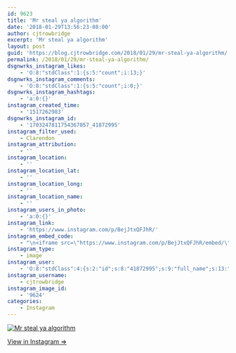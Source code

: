 ```yaml
---
id: 9623
title: 'Mr steal ya algorithm'
date: '2018-01-29T13:56:23-08:00'
author: cjtrowbridge
excerpt: 'Mr steal ya algorithm'
layout: post
guid: 'https://blog.cjtrowbridge.com/2018/01/29/mr-steal-ya-algorithm/'
permalink: /2018/01/29/mr-steal-ya-algorithm/
dsgnwrks_instagram_likes:
    - 'O:8:"stdClass":1:{s:5:"count";i:13;}'
dsgnwrks_instagram_comments:
    - 'O:8:"stdClass":1:{s:5:"count";i:0;}'
dsgnwrks_instagram_hashtags:
    - 'a:0:{}'
instagram_created_time:
    - '1517262983'
dsgnwrks_instagram_id:
    - '1703247811754367057_41872995'
instagram_filter_used:
    - Clarendon
instagram_attribution:
    - ''
instagram_location:
    - ''
instagram_location_lat:
    - ''
instagram_location_long:
    - ''
instagram_location_name:
    - ''
instagram_users_in_photo:
    - 'a:0:{}'
instagram_link:
    - 'https://www.instagram.com/p/BejJtxQFJhR/'
instagram_embed_code:
    - "\n<iframe src=\"https://www.instagram.com/p/BejJtxQFJhR/embed/\" width=\"612\" height=\"710\" frameborder=\"0\" scrolling=\"no\" allowtransparency=\"true\" class=\"insta-image-embed\"></iframe>\n"
instagram_type:
    - image
instagram_user:
    - 'O:8:"stdClass":4:{s:2:"id";s:8:"41872995";s:9:"full_name";s:13:"CJ Trowbridge";s:15:"profile_picture";s:141:"https://scontent.cdninstagram.com/vp/de69b7330c0c25c050ecfa136eea9cfb/5B1A851C/t51.2885-19/s150x150/13724650_1188772791164794_142557231_a.jpg";s:8:"username";s:12:"cjtrowbridge";}'
instagram_username:
    - cjtrowbridge
instagram_image_id:
    - '9624'
categories:
    - Instagram
---
```


[![Mr steal ya algorithm](https://blog.cjtrowbridge.com/wp-content/uploads/2018/01/1517262983-1-1.jpg)](https://www.instagram.com/p/BejJtxQFJhR/)

[View in Instagram ⇒](https://www.instagram.com/p/BejJtxQFJhR/)